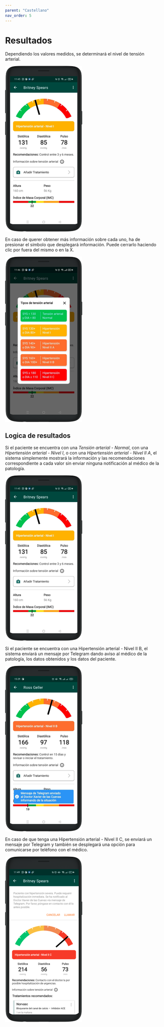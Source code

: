 ```yaml
---
parent: "Castellano"
nav_order: 5
---
```


# Resultados

Dependiendo los valores medidos, se determinará el nivel de tensión arterial. 

<img src="../assets/result-yellow.png" width="50%">

En caso de querer obtener más información sobre cada uno, ha de presionar el símbolo que desplegará información. Puede cerrarlo haciendo clic por fuera del mismo o en la X. 

<img src="../assets/results-legend.png" width="50%">

## Logica de resultados

Si el paciente se encuentra con una *Tensión arterial - Normal*, con una *Hipertensión arterial - Nivel I*, o con una *Hipertensión arterial - Nivel II A*, el sistema simplemente mostrará la información y las recomendaciones correspondiente a cada valor sin enviar ninguna notificación al médico de la patología.

<img src="../assets/result-yellow.png" width="50%">

Si el paciente se encuentra con una Hipertensión arterial - Nivel II B, el sistema enviará un mensaje por Telegram dando aviso al médico de la patología, los datos obtenidos y los datos del paciente. 

<img src="../assets/result-orange.png" width="50%">

En caso de que tenga una Hipertensión arterial - Nivel II C, se enviará un mensaje por Telegram y también se desplegará una opción para comunicarse por teléfono con el médico.  

<img src="../assets/result-red.png" width="50%">